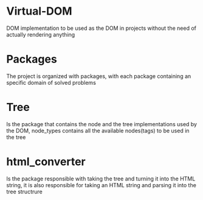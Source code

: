 # Virtual-DOM

DOM implementation to be used as the DOM in projects without the need of actually rendering
anything

# Packages
  The project is organized with packages, with each package containing an specific domain
  of solved problems

# Tree
  Is the package that contains the node and the tree implementations used by the DOM,
  node_types contains all the available nodes(tags) to be used in the tree
# html_converter
  Is the package responsible with taking the tree and turning it into the HTML string,
  it is also responsible for taking an HTML string and parsing it into the tree structrure